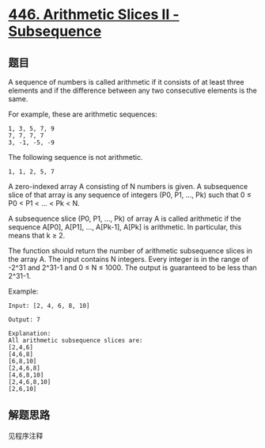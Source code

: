 # [446. Arithmetic Slices II - Subsequence](https://leetcode-cn.com/problems/arithmetic-slices-ii-subsequence/)

## 题目

A sequence of numbers is called arithmetic if it consists of at least three elements and if the difference between any two consecutive elements is the same.

For example, these are arithmetic sequences:

```text
1, 3, 5, 7, 9
7, 7, 7, 7
3, -1, -5, -9
```

The following sequence is not arithmetic.

```text
1, 1, 2, 5, 7
```

A zero-indexed array A consisting of N numbers is given. A subsequence slice of that array is any sequence of integers (P0, P1, ..., Pk) such that 0 ≤ P0 < P1 < ... < Pk < N.

A subsequence slice (P0, P1, ..., Pk) of array A is called arithmetic if the sequence A[P0], A[P1], ..., A[Pk-1], A[Pk] is arithmetic. In particular, this means that k ≥ 2.

The function should return the number of arithmetic subsequence slices in the array A.
The input contains N integers. Every integer is in the range of -2^31 and 2^31-1 and 0 ≤ N ≤ 1000. The output is guaranteed to be less than 2^31-1.

Example:

```text
Input: [2, 4, 6, 8, 10]

Output: 7

Explanation:
All arithmetic subsequence slices are:
[2,4,6]
[4,6,8]
[6,8,10]
[2,4,6,8]
[4,6,8,10]
[2,4,6,8,10]
[2,6,10]
```

## 解题思路

见程序注释
